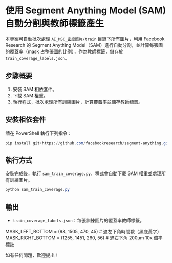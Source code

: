 # 使用 Segment Anything Model (SAM) 自動分割與教師標籤產生

本專案可自動批次處理 `AI_MSC_密度照片/train` 目錄下所有圖片，利用 Facebook Research 的 Segment Anything Model（SAM）進行自動分割，並計算每張圖的覆蓋率（mask 占整張圖的比例），作為教師標籤，儲存於 `train_coverage_labels.json`。

## 步驟概要

1. 安裝 SAM 相依套件。
2. 下載 SAM 權重。
3. 執行程式，批次處理所有訓練圖片，計算覆蓋率並儲存教師標籤。

## 安裝相依套件
請在 PowerShell 執行下列指令：

```powershell
pip install git+https://github.com/facebookresearch/segment-anything.git torch torchvision opencv-python pillow
```

## 執行方式
安裝完成後，執行 `sam_train_coverage.py`，程式會自動下載 SAM 權重並處理所有訓練圖片。

```powershell
python sam_train_coverage.py
```

## 輸出
- `train_coverage_labels.json`：每張訓練圖片的覆蓋率教師標籤。

MASK_LEFT_BOTTOM = (98, 1505, 470, 45)     # 遮左下角時間戳（黑底黃字）
MASK_RIGHT_BOTTOM = (1255, 1451, 260, 56)  # 遮右下角 200μm 10x 倍率標註

如有任何問題，歡迎提出！
